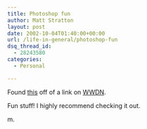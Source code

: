 ```yaml
---
title: Photoshop fun
author: Matt Stratton
layout: post
date: 2002-10-04T01:40:00+00:00
url: /life-in-general/photoshop-fun
dsq_thread_id:
  - 28243580
categories:
  - Personal

---
```

Found [this][1] off of a link on [WWDN][2].

Fun stuff! I highly recommend checking it out.

m.

 [1]: https://forums.fark.com/cgi/fark/comments.pl?IDLink=316851
 [2]: https://www.wilwheaton.net